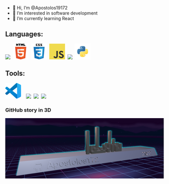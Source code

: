 - 👋 Hi, I’m @Apostolos19172
- 👀 I’m interested in software development
- 🌱 I’m currently learning React
<!---
- 💞️ I’m looking to collaborate on ...
- 📫 How to reach me ...
--->

<!---
Apostolos19172/Apostolos19172 is a ✨ special ✨ repository because its `README.md` (this file) appears on your GitHub profile.
You can click the Preview link to take a look at your changes.
--->

## Languages:
<div>
  <img width=50px src="https://brandslogos.com/wp-content/uploads/images/large/java-logo-1.png">&nbsp;
  <img width=50px src="https://raw.githubusercontent.com/github/explore/80688e429a7d4ef2fca1e82350fe8e3517d3494d/topics/html/html.png">&nbsp;
  <img width=50px src="https://raw.githubusercontent.com/github/explore/80688e429a7d4ef2fca1e82350fe8e3517d3494d/topics/css/css.png">&nbsp;
  <img width=50px src="https://raw.githubusercontent.com/github/explore/80688e429a7d4ef2fca1e82350fe8e3517d3494d/topics/javascript/javascript.png">&nbsp;
  <img width=50px src="https://freepngimg.com/thumb/php/5-2-php-logo-png-clipart-thumb.png">&nbsp;
  <img width=50px src="https://raw.githubusercontent.com/github/explore/80688e429a7d4ef2fca1e82350fe8e3517d3494d/topics/python/python.png">&nbsp;
</div>

## Tools:
<div>
  <img width=50px src="https://raw.githubusercontent.com/github/explore/80688e429a7d4ef2fca1e82350fe8e3517d3494d/topics/visual-studio-code/visual-studio-code.png">&nbsp;&nbsp;&nbsp;
  <img width=50px src="https://camo.githubusercontent.com/4f26079b534fd6be6b8bbcd0a50368b3d8fd6e25a1460833d038fc5c80be1dbb/68747470733a2f2f63646e2e66726565626965737570706c792e636f6d2f6c6f676f732f6c617267652f32782f65636c697073652d31312d6c6f676f2d706e672d7472616e73706172656e742e706e67">&nbsp;
  <img width=50px src="https://upload.wikimedia.org/wikipedia/commons/thumb/5/5f/Windows_logo_-_2012.svg/2048px-Windows_logo_-_2012.svg.png">&nbsp;
  <img width=50px src="https://cdn-icons-png.flaticon.com/512/518/518713.png">&nbsp;
</div>

### GitHub story in 3D
<!-- [<img width=300px src="https://cdn-icons-png.flaticon.com/512/518/518713.png">](https://skyline.github.com/Apostolos172/2022) -->
<!-- [<img width=600px src="https://github.com/Apostolos19172/Apostolos19172/blob/2b0a79e027f4ee4ee76e8180c741ceabf77bb789/Apostolos1723D.png">](https://skyline.github.com/Apostolos172/2022) -->
[<img width=600px src="https://github.com/Apostolos19172/Apostolos19172/blob/c73124828a2b9897a6a05d59c2e3ec3f407ab707/Apostolos1723dFull.png">](https://skyline.github.com/Apostolos172/2022)

